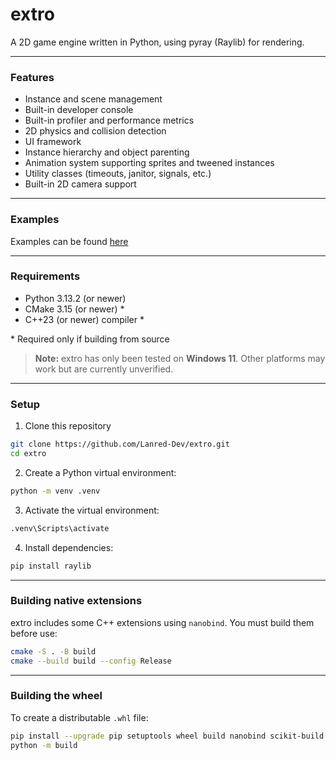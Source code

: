 # extro

A 2D game engine written in Python, using pyray (Raylib) for rendering.

---

### Features

- Instance and scene management
- Built-in developer console
- Built-in profiler and performance metrics
- 2D physics and collision detection
- UI framework
- Instance hierarchy and object parenting
- Animation system supporting sprites and tweened instances
- Utility classes (timeouts, janitor, signals, etc.)
- Built-in 2D camera support

---

### Examples

Examples can be found [here](https://github.com/Lanred-Dev/extro/tree/main/examples)

---

### Requirements

- Python 3.13.2 (or newer)
- CMake 3.15 (or newer) \*
- C++23 (or newer) compiler \*

\* Required only if building from source

> **Note:** extro has only been tested on **Windows 11**. Other platforms may work but are currently unverified.

---

### Setup

1. Clone this repository

```bash
git clone https://github.com/Lanred-Dev/extro.git
cd extro
```

2. Create a Python virtual environment:

```bash
python -m venv .venv
```

3. Activate the virtual environment:

```bash
.venv\Scripts\activate
```

4. Install dependencies:

```bash
pip install raylib
```

---

### Building native extensions

extro includes some C++ extensions using `nanobind`.
You must build them before use:

```bash
cmake -S . -B build
cmake --build build --config Release
```

---

### Building the wheel

To create a distributable `.whl` file:

```bash
pip install --upgrade pip setuptools wheel build nanobind scikit-build
python -m build
```
